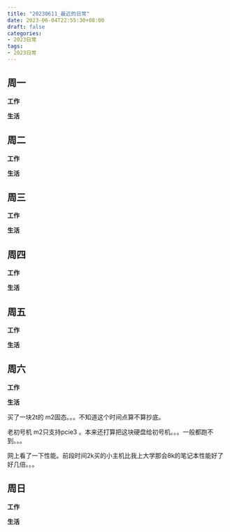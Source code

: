 ```yaml
---
title: "20230611_最近的日常"
date: 2023-06-04T22:55:30+08:00
draft: false
categories:
- 2023日常
tags:
- 2023日常
---
```



## 周一

**工作**



**生活**


## 周二

**工作**



**生活**


## 周三


**工作**



**生活**


## 周四


**工作**



**生活**


## 周五


**工作**



**生活**


## 周六


**工作**
 


**生活**

买了一块2t的 m2固态。。。不知道这个时间点算不算抄底。

老初号机 m2只支持pcie3 。本来还打算把这块硬盘给初号机。。。一般都跑不到。。。

网上看了一下性能。前段时间2k买的小主机比我上大学那会8k的笔记本性能好了好几倍。。。

## 周日


**工作**



**生活**



